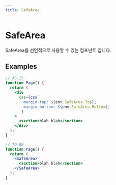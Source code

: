 ```yaml
---
title: SafeArea
---
```


# SafeArea

SafeArea를 선언적으로 사용할 수 있는 컴포넌트 입니다.

## Examples

```jsx
// AS-IS
function Page() {
  return (
    <div
      css={css`
        margin-top: ${env.SafeArea.Top};
        margin-bottom: ${env.SafeArea.Bottom};
      `}
    >
      <section>blah blah</section>
    </div>
  );
}

// TO-BE
function Page() {
  return (
    <SafeArea>
      <section>blah blah</section>
    </SafeArea>
  );
}
```
